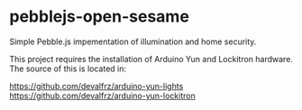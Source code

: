 # pebblejs-open-sesame
Simple Pebble.js impementation of illumination and home security.

This project requires the installation of Arduino Yun and Lockitron hardware. The source of this is located in:
 
https://github.com/devalfrz/arduino-yun-lights
https://github.com/devalfrz/arduino-yun-lockitron

